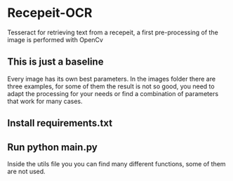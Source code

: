 # Recepeit-OCR
Tesseract for retrieving text from a recepeit, a first pre-processing of the image is performed with OpenCv

## This is just a baseline
Every image has its own best parameters. In the images folder there are three examples, for some of them the result is not so good, you need to adapt the processing for your needs or find a combination of parameters that work for many cases. 

## Install requirements.txt

## Run python main.py
Inside the utils file you you can find many different functions, some of them are not used. 
